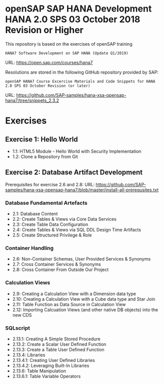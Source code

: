 # openSAP SAP HANA Development HANA 2.0 SPS 03 October 2018 Revision or Higher

This repository is based on the exercises of openSAP training

	HANA7 Software Development on SAP HANA (Update Q1/2019)

URL: https://open.sap.com/courses/hana7

Resolutions are stored in the following GitHub repository provided by SAP:
    
    openSAP HANA7 Course Excercise Materials and Code Snippets for HANA 2.0 SPS 03 October Revision (or later)

URL: https://github.com/SAP-samples/hana-xsa-opensap-hana7/tree/snippets_2.3.2

# Exercises

## Exercise 1: Hello World

- 1.1: HTML5 Module - Hello World with Security Implementation
- 1.2: Clone a Repository from Git

## Exercise 2: Database Artifact Development

Prerequisites for exercise 2.6 and 2.8:
URL: https://github.com/SAP-samples/hana-xsa-opensap-hana7/blob/master/install-all-prerequsites.txt

### Database Fundamental Artefacts

- 2.1: Database Content
- 2.2: Create Tables & Views via Core Data Services
- 2.3: Create Table Data Configuration
- 2.4: Create Tables & Views via SQL DDL Design Time Artifacts
- 2.5: Create Structured Privilege & Role

### Container Handling

- 2.6: Non-Container Schemas, User Provided Services & Synonyms
- 2.7: Cross Container Services & Synonyms
- 2.8: Cross Container From Outside Our Project

### Calculation Views

- 2.9: Creating a Calculation View with a Dimension data type
- 2.10: Creating a Calculation View with a Cube data type and Star Join
- 2.11: Table Function as Data Source in Calculation View
- 2.12: Importing Calcuation Views (and other native DB objects) into the new CDS

### SQLscript

- 2.13.1: Creating A Simple Stored Procedure
- 2.13.2: Create a Scalar User Defined Function
- 2.13.3: Create a Table User Defined Function
- 2.13.4: Libraries
- 2.13.4.1: Creating User Defined Libraries
- 2.13.4.2: Leveraging Built-In Libraries
- 2.13.6: Table Manipulation
- 2.13.6.1: Table Variable Operators

